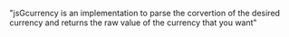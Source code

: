 "jsGcurrency is an implementation to parse the corvertion of the desired currency and returns the raw value of the currency that you want" 
